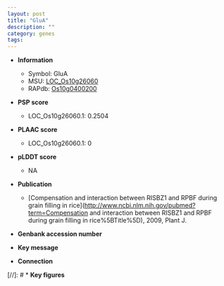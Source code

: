 ```yaml
---
layout: post
title: "GluA"
description: ""
category: genes
tags: 
---
```


* **Information**  
    + Symbol: GluA  
    + MSU: [LOC_Os10g26060](http://rice.plantbiology.msu.edu/cgi-bin/ORF_infopage.cgi?orf=LOC_Os10g26060)  
    + RAPdb: [Os10g0400200](http://rapdb.dna.affrc.go.jp/viewer/gbrowse_details/irgsp1?name=Os10g0400200)  

* **PSP score**  
    + LOC_Os10g26060.1: 0.2504 

* **PLAAC score**  
    + LOC_Os10g26060.1: 0 

* **pLDDT score**
    + NA


* **Publication**  
    + [Compensation and interaction between RISBZ1 and RPBF during grain filling in rice](http://www.ncbi.nlm.nih.gov/pubmed?term=Compensation and interaction between RISBZ1 and RPBF during grain filling in rice%5BTitle%5D), 2009, Plant J.

* **Genbank accession number**  

* **Key message**  

* **Connection**  

[//]: # * **Key figures**  


